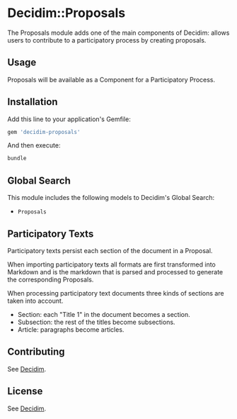 # Decidim::Proposals

The Proposals module adds one of the main components of Decidim: allows users to contribute to a participatory process by creating proposals.

## Usage

Proposals will be available as a Component for a Participatory Process.

## Installation

Add this line to your application's Gemfile:

```ruby
gem 'decidim-proposals'
```

And then execute:

```bash
bundle
```

## Global Search

This module includes the following models to Decidim's Global Search:

- `Proposals`

## Participatory Texts

Participatory texts persist each section of the document in a Proposal.

When importing participatory texts all formats are first transformed into Markdown and is the markdown that is parsed and processed to generate the corresponding Proposals.

When processing participatory text documents three kinds of sections are taken into account.

- Section: each "Title 1" in the document becomes a section.
- Subsection: the rest of the titles become subsections.
- Article: paragraphs become articles.

## Contributing

See [Decidim](https://github.com/decidim/decidim).

## License

See [Decidim](https://github.com/decidim/decidim).
